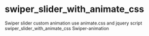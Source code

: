 # swiper_slider_with_animate_css
Swiper slider custom animation use animate.css and jquery script
swiper_slider_with_animate_css
Swiper-animation
